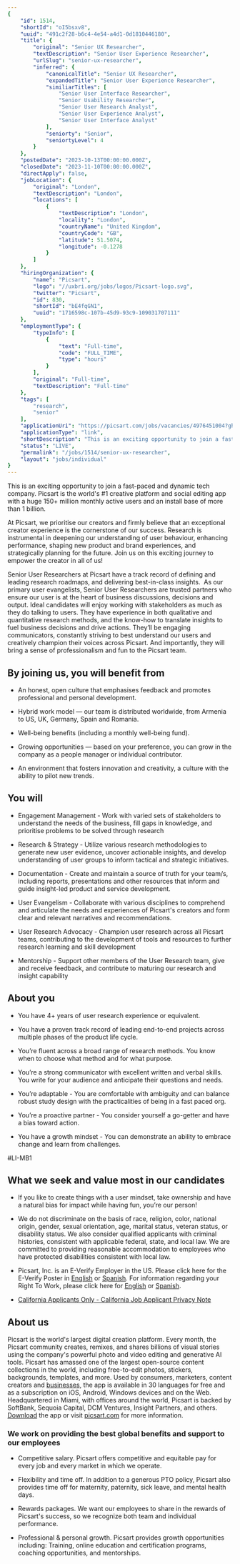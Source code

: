 ```yaml
---
{
	"id": 1514,
	"shortId": "oI5bsxv8",
	"uuid": "491c2f28-b6c4-4e54-a4d1-0d1810446180",
	"title": {
		"original": "Senior UX Researcher",
		"textDescription": "Senior User Experience Researcher",
		"urlSlug": "senior-ux-researcher",
		"inferred": {
			"canonicalTitle": "Senior UX Researcher",
			"expandedTitle": "Senior User Experience Researcher",
			"similiarTitles": [
				"Senior User Interface Researcher",
				"Senior Usability Researcher",
				"Senior User Research Analyst",
				"Senior User Experience Analyst",
				"Senior User Interface Analyst"
			],
			"seniorty": "Senior",
			"seniortyLevel": 4
		}
	},
	"postedDate": "2023-10-13T00:00:00.000Z",
	"closedDate": "2023-11-10T00:00:00.000Z",
	"directApply": false,
	"jobLocation": {
		"original": "London",
		"textDescription": "London",
		"locations": [
			{
				"textDescription": "London",
				"locality": "London",
				"countryName": "United Kingdom",
				"countryCode": "GB",
				"latitude": 51.5074,
				"longitude": -0.1278
			}
		]
	},
	"hiringOrganization": {
		"name": "Picsart",
		"logo": "//uxbri.org/jobs/logos/Picsart-logo.svg",
		"twitter": "Picsart",
		"id": 830,
		"shortId": "bE4fqGN1",
		"uuid": "1716598c-107b-45d9-93c9-109031707111"
	},
	"employmentType": {
		"typeInfo": [
			{
				"text": "Full-time",
				"code": "FULL_TIME",
				"type": "hours"
			}
		],
		"original": "Full-time",
		"textDescription": "Full-time"
	},
	"tags": [
		"research",
		"senior"
	],
	"applicationUri": "https://picsart.com/jobs/vacancies/4976451004?gh_jid=4976451004",
	"applicationType": "link",
	"shortDescription": "This is an exciting opportunity to join a fast-paced- and dynamic tech company. Picsart is the world's' 1 creative platform and social editing app with a huge 150 million monthly active users and an",
	"status": "LIVE",
	"permalink": "/jobs/1514/senior-ux-researcher",
	"layout": "jobs/individual"
}
---
```

<p>This is an exciting opportunity to join a fast-paced and dynamic tech company. Picsart is the world's #1 creative platform and social editing app with a huge 150+ million monthly active users and an install base of more than 1 billion.</p><p>At Picsart, we prioritise our creators and firmly believe that an exceptional creator experience is the cornerstone of our success. Research is instrumental in deepening our understanding of user behaviour, enhancing performance, shaping new product and brand experiences, and strategically planning for the future. Join us on this exciting journey to empower the creator in all of us!</p><p>Senior User Researchers at Picsart have a track record of defining and leading research roadmaps, and delivering best-in-class insights.&nbsp; As our primary user evangelists, Senior User Researchers are trusted partners who ensure our user is at the heart of business discussions, decisions and output. Ideal candidates will enjoy working with stakeholders as much as they do talking to users. They have experience in both qualitative and quantitative research methods, and the know-how to translate insights to fuel business decisions and drive actions. They’ll be engaging communicators, constantly striving to best understand our users and creatively champion their voices across Picsart. And importantly, they will bring a sense of professionalism and fun to the Picsart team.</p><h2>By joining us, you will benefit from</h2><ul><li><p>An honest, open culture that emphasises feedback and promotes professional and personal development.&nbsp;</p></li><li><p>Hybrid work model — our team is distributed worldwide, from Armenia to US, UK, Germany, Spain and Romania.</p></li><li><p>Well-being benefits (including a monthly well-being fund).</p></li><li><p>Growing opportunities — based on your preference, you can grow in the company as a people manager or individual contributor.&nbsp;</p></li><li><p>An environment that fosters innovation and creativity, a culture with the ability to pilot new trends.</p></li></ul><h2>You will</h2><ul><li><p>Engagement Management -&nbsp;Work with varied sets of stakeholders to understand the needs of the business, fill gaps in knowledge, and prioritise problems to be solved through research</p></li><li><p>Research &amp; Strategy - Utilize various research methodologies to generate new user evidence, uncover actionable insights, and develop understanding of user groups to inform tactical and strategic initiatives.</p></li><li><p>Documentation - Create and maintain a source of truth for your team/s, including reports, presentations and other resources that inform and guide insight-led product and service development.</p></li><li><p>User Evangelism - Collaborate with various disciplines to comprehend and articulate the needs and experiences of Picsart's creators and form clear and relevant narratives and recommendations.</p></li><li><p>User Research Advocacy - Champion user research across all Picsart teams, contributing to the development of tools and resources to further research learning and skill development</p></li><li><p>Mentorship - Support other members of the User Research team, give and receive feedback, and contribute to maturing our research and insight capability</p></li></ul><h2>About you</h2><ul><li><p>You have 4+ years of user research experience or equivalent.</p></li><li><p>You have a proven track record of leading end-to-end projects across multiple phases of the product life cycle.</p></li><li><p>You’re fluent across a broad range of research methods. You know when to choose what method and for what purpose.</p></li><li><p>You’re a strong communicator with excellent written and verbal skills. You write for your audience and anticipate their questions and needs.</p></li><li><p>You’re adaptable&nbsp;- You are comfortable with ambiguity and can balance robust study design with the practicalities of being in a fast paced org.&nbsp;</p></li><li><p>You’re a proactive partner -&nbsp;You consider yourself a go-getter and have a bias toward action.</p></li><li><p>You have a growth mindset -&nbsp;You can demonstrate an ability to embrace change and learn from challenges.</p></li></ul><p>#LI-MB1</p><h2>What we seek and value most in our candidates</h2><ul><li><p>If you like to create things with a user mindset, take ownership and have a natural bias for impact while having fun, you’re our person!</p></li><li><p>We do not discriminate on the basis of race, religion, color, national origin, gender, sexual orientation, age, marital status, veteran status, or disability status. We also consider qualified applicants with criminal histories, consistent with applicable federal, state, and local law. We are committed to providing reasonable accommodation to employees who have protected disabilities consistent with local law.</p></li><li><p>Picsart, Inc. is an E-Verify Employer in the US. Please click here for the E-Verify Poster in <a target="_blank" rel="noopener noreferrer nofollow" href="https://e-verify.uscis.gov/web/media/resourcesContents/E-Verify_Participation_Poster.pdf">English</a> or <a target="_blank" rel="noopener noreferrer nofollow" href="https://e-verify.uscis.gov/web/media/resourcesContents/E-Verify_Participation_Poster_ES.pdf">Spanish</a>. For information regarding your Right To Work, please click here for <a target="_blank" rel="noopener noreferrer nofollow" href="https://www.uscis.gov/sites/default/files/USCIS/Verification/E-Verify/E-Verify_Native_Documents/OSC_Right_to_Work_Poster.pdf">English</a> or <a target="_blank" rel="noopener noreferrer nofollow" href="https://www.uscis.gov/sites/default/files/USCIS/Verification/E-Verify/E-Verify_Native_Documents/OSC_Right_to_Work_Poster_ES.pdf">Spanish</a>.</p></li><li><p><a target="_blank" rel="noopener noreferrer nofollow" href="https://acrobat.adobe.com/link/track?uri=urn%3Aaaid%3Ascds%3AUS%3A8b497391-45b1-3bf6-a10a-2a7b350f1f87&amp;viewer%21megaVerb=group-discover">California Applicants Only - California Job Applicant Privacy Note</a></p></li></ul><h2>About us</h2><p>Picsart is the world's largest digital creation platform. Every month, the Picsart community creates, remixes, and shares billions of visual stories using the company's powerful photo and video editing and generative AI tools. Picsart has amassed one of the largest open-source content collections in the world, including free-to-edit photos, stickers, backgrounds, templates, and more. Used by consumers, marketers, content creators and <a target="_blank" rel="noopener noreferrer nofollow" href="https://picsart.io/">businesses</a>, the app is available in 30 languages for free and as a subscription on iOS, Android, Windows devices and on the Web. Headquartered in Miami, with offices around the world, Picsart is backed by SoftBank, Sequoia Capital, DCM Ventures, Insight Partners, and others. <a target="_blank" rel="noopener noreferrer nofollow" href="https://picsart.com/apps/picsart-photo-studio">Download</a> the app or visit <a target="_blank" rel="noopener noreferrer nofollow" href="http://picsart.com">picsart.com</a> for more information.</p><h3>We work on providing the best global benefits and support to our employees</h3><ul><li><p>Competitive salary. Picsart offers competitive and equitable pay for every job and every market in which we operate.</p></li><li><p>Flexibility and time off. In addition to a generous PTO policy, Picsart also provides time off for maternity, paternity, sick leave, and mental health days.</p></li><li><p>Rewards packages. We want our employees to share in the rewards of Picsart's success, so we recognize both team and individual performance.</p></li><li><p>Professional &amp; personal growth. Picsart provides growth opportunities including: Training, online education and certification programs, coaching opportunities, and mentorships.</p></li></ul>
